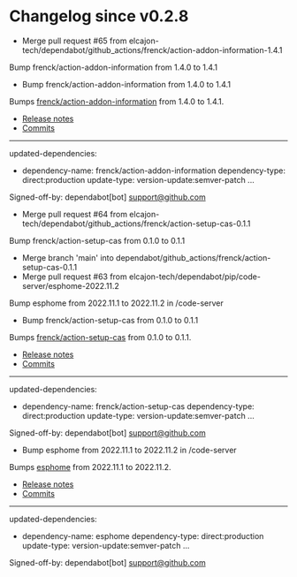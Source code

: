 # Changelog since v0.2.8
- Merge pull request #65 from elcajon-tech/dependabot/github_actions/frenck/action-addon-information-1.4.1

Bump frenck/action-addon-information from 1.4.0 to 1.4.1 
- Bump frenck/action-addon-information from 1.4.0 to 1.4.1

Bumps [frenck/action-addon-information](https://github.com/frenck/action-addon-information) from 1.4.0 to 1.4.1.
- [Release notes](https://github.com/frenck/action-addon-information/releases)
- [Commits](https://github.com/frenck/action-addon-information/compare/v1.4.0...v1.4.1)

---
updated-dependencies:
- dependency-name: frenck/action-addon-information
  dependency-type: direct:production
  update-type: version-update:semver-patch
...

Signed-off-by: dependabot[bot] <support@github.com> 
- Merge pull request #64 from elcajon-tech/dependabot/github_actions/frenck/action-setup-cas-0.1.1

Bump frenck/action-setup-cas from 0.1.0 to 0.1.1 
- Merge branch 'main' into dependabot/github_actions/frenck/action-setup-cas-0.1.1 
- Merge pull request #63 from elcajon-tech/dependabot/pip/code-server/esphome-2022.11.2

Bump esphome from 2022.11.1 to 2022.11.2 in /code-server 
- Bump frenck/action-setup-cas from 0.1.0 to 0.1.1

Bumps [frenck/action-setup-cas](https://github.com/frenck/action-setup-cas) from 0.1.0 to 0.1.1.
- [Release notes](https://github.com/frenck/action-setup-cas/releases)
- [Commits](https://github.com/frenck/action-setup-cas/compare/v0.1.0...v0.1.1)

---
updated-dependencies:
- dependency-name: frenck/action-setup-cas
  dependency-type: direct:production
  update-type: version-update:semver-patch
...

Signed-off-by: dependabot[bot] <support@github.com> 
- Bump esphome from 2022.11.1 to 2022.11.2 in /code-server

Bumps [esphome](https://github.com/esphome/esphome) from 2022.11.1 to 2022.11.2.
- [Release notes](https://github.com/esphome/esphome/releases)
- [Commits](https://github.com/esphome/esphome/compare/2022.11.1...2022.11.2)

---
updated-dependencies:
- dependency-name: esphome
  dependency-type: direct:production
  update-type: version-update:semver-patch
...

Signed-off-by: dependabot[bot] <support@github.com> 
